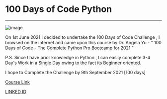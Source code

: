 # 100 Days of Code Python
------------------------------

![image](https://user-images.githubusercontent.com/27973071/120494168-38036c00-c3d9-11eb-9902-425285cd6513.png)


On 1st June 2021 I decided to undertake the 100 Days of Code Challenge , I browsed on the internet and came upon this course by Dr. Angela Yu - " 100 Days of Code - The Complete Python Pro Bootcamp for 2021 " 

P.S. Since I have prior knowledge in Python , I can easily complete 3-4 Day's Work in a Single Day owing to the fact its Beginner oriented.

I hope to Complete the Challenge by 9th September 2021 [100 days]





[Course Link](https://www.udemy.com/course/the-complete-web-development-bootcamp/)

[LINKED ID](https://www.linkedin.com/in/arindam-roy-271209192/)

